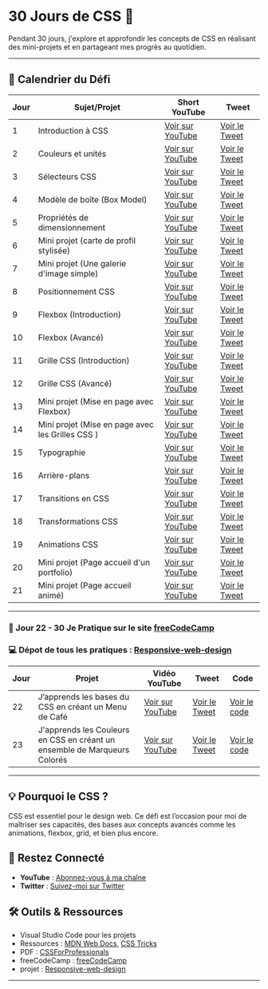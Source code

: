 # 30 Jours de CSS 🚀 
Pendant 30 jours, j'explore et approfondir les concepts de CSS en réalisant des mini-projets et en partageant mes progrès au quotidien.  

---
## 📅 Calendrier du Défi 
| Jour | Sujet/Projet | Short YouTube | Tweet |  
|------|--------------|---------------|-------| 
| 1    | Introduction à CSS | [Voir sur YouTube](https://youtube.com/shorts/2BkzDQHKWs8?si=UNBGpGvyuxBME2xV) | [Voir le Tweet](https://x.com/dereal_ismael/status/1873794803605119133) |  
| 2  | Couleurs et unités |[Voir sur YouTube](https://youtube.com/shorts/XQUeUgT4BYQ?si=TJkfc9PUydwQh6fQ)| [Voir le Tweet](https://x.com/dereal_ismael/status/1874114949557215576)    |   
| 3  | Sélecteurs CSS  |[Voir sur YouTube](https://youtube.com/shorts/3jK6dAFZRro?si=jFbYB5L_aMsqVG4x)| [Voir le Tweet](https://x.com/dereal_ismael/status/1874619890767982975)    |
| 4  | Modèle de boîte (Box Model)  |[Voir sur YouTube](https://youtube.com/shorts/GKXcZ5H_a_Y?si=CiAB4dSFDNzNFbPM)| [Voir le Tweet](https://x.com/dereal_ismael/status/1874850043288805445)    |
| 5  | Propriétés de dimensionnement  |[Voir sur YouTube](https://youtube.com/shorts/BOX6f2xmUD0?si=832f0Srv8dxp2zmN)| [Voir le Tweet](https://x.com/dereal_ismael/status/1875196388293922832)    |
| 6  | Mini projet (carte de profil stylisée)  |[Voir sur YouTube](https://youtube.com/shorts/KWIXmb_1leY?si=zwACWdDI6-Adkz0x)| [Voir le Tweet](https://x.com/dereal_ismael/status/1875732968272207976)    |
| 7  |  Mini projet (Une galerie d'image simple)  |[Voir sur YouTube](https://youtube.com/shorts/xzNz7iGIg-I?si=_s894b8m7pa7FQKi)| [Voir le Tweet](https://x.com/dereal_ismael/status/1876068573019558214)    |
| 8  |  Positionnement CSS  |[Voir sur YouTube](https://youtube.com/shorts/AJMEaMui8VA?si=PQyP5udMVShbpjNv)| [Voir le Tweet](https://x.com/dereal_ismael/status/1876296378978337056)    |
| 9  |  Flexbox (Introduction)  |[Voir sur YouTube](https://youtube.com/shorts/9eUyqpBfRyw?si=FQpkiZ-E-zUyZ-ZX)| [Voir le Tweet](https://x.com/dereal_ismael/status/1876682323908825499)    |
| 10  |  Flexbox (Avancé)  |[Voir sur YouTube](https://youtube.com/shorts/EKIW3BUQpOM?si=lkZWLDa7vF7IuR72)| [Voir le Tweet](https://x.com/dereal_ismael/status/1877031964437262537)    |
| 11  |  Grille CSS (Introduction)  |[Voir sur YouTube](https://youtube.com/shorts/S7jQZ7Qz6SM?si=9jcVd5D2HkTOtHlO)| [Voir le Tweet](https://x.com/dereal_ismael/status/1877394611842290039)    |
| 12  |  Grille CSS (Avancé)  |[Voir sur YouTube](https://youtube.com/shorts/FosT17rgPdg?si=stJNrj4GpuGvXVJA)| [Voir le Tweet](https://x.com/dereal_ismael/status/1877781692242383236)    |
| 13  | Mini projet (Mise en page avec Flexbox) |[Voir sur YouTube](https://youtube.com/shorts/pB7StFYDjWk?si=B90sbLbzt5zfxaBC)| [Voir le Tweet](https://x.com/dereal_ismael/status/1878279213309911122)   |
| 14  | Mini projet (Mise en page avec les Grilles CSS ) |[Voir sur YouTube](https://youtube.com/shorts/MNwtM6NI2mE?si=J2GXTBwJNB3twBZ1)| [Voir le Tweet](https://x.com/dereal_ismael/status/1878645072402768076)   |
| 15  |  Typographie  |[Voir sur YouTube](https://youtube.com/shorts/MJRa9MfRKSc?si=8qTJkEs-ToX9ziyE)| [Voir le Tweet](https://x.com/dereal_ismael/status/1878830567430730024)    |
| 16  |  Arrière-plans  |[Voir sur YouTube](https://youtube.com/shorts/0Myu0ojJ0FA?si=Nsj6iahURD_GvwRS)| [Voir le Tweet](https://x.com/dereal_ismael/status/1879215935598547191)    |
| 17  |  Transitions en CSS  |[Voir sur YouTube](https://youtube.com/shorts/W9tKdOO4SLY?si=Z8q4dsQsViMTDKVh)| [Voir le Tweet](https://x.com/dereal_ismael/status/1879552319790182450)    |
| 18  |  Transformations CSS  |[Voir sur YouTube](https://youtube.com/shorts/3oZTRCtQ9J0?si=CiuNny6O5x6lLtVE)| [Voir le Tweet](https://x.com/dereal_ismael/status/1879917145288790486)    |
| 19  |  Animations CSS  |[Voir sur YouTube](https://youtube.com/shorts/CVUjmhwtmWs?si=q7kTk6_5ANCvpacF)| [Voir le Tweet](https://x.com/dereal_ismael/status/1880304005592805787)    |
| 20  |  Mini projet (Page accueil d'un portfolio)  |[Voir sur YouTube](https://youtube.com/shorts/SywyS73GqF4?si=_w6KHYEJLm48SRdv)| [Voir le Tweet](https://x.com/dereal_ismael/status/1880672506866278720)    |
| 21  |  Mini projet (Page accueil animé)  |[Voir sur YouTube](https://youtube.com/shorts/HpQnAUZ9YPI?si=eMrkh1EBnrfTHp4m)| [Voir le Tweet](https://x.com/dereal_ismael/status/1881146143889133919)    |
---
### 📜 Jour 22 - 30 Je Pratique sur le site [freeCodeCamp](https://www.freecodecamp.org/learn/2022/responsive-web-design/)   
### 💻 Dépot de tous les pratiques :  [Responsive-web-design](https://github.com/Lil-Code30/Responsive-Web-Design)  
| Jour | Projet | Vidéo YouTube | Tweet | Code |
|------|--------------|---------------|-------|-------|
| 22  |  J’apprends les bases du CSS en créant un Menu de Café  |[Voir sur YouTube](https://youtu.be/jgtOo87Tft8?si=GdL3OBONzTZIadKQ)| [Voir le Tweet](https://x.com/dereal_ismael/status/1881385884727333347)    | [Voir le code](https://github.com/Lil-Code30/Responsive-Web-Design/tree/main/J'apprends%20les%20Couleurs%20en%20CSS%20en%20cr%C3%A9ant%20un%20ensemble%20de%20Marqueurs%20Color%C3%A9s) |
| 23  |  J'apprends les Couleurs en CSS en créant un ensemble de Marqueurs Colorés  |[Voir sur YouTube](https://youtu.be/gJT9VX9ghBQ?si=qucsE_mEVk0y4peI)| [Voir le Tweet](https://x.com/dereal_ismael/status/1881734015931281763)    | [Voir le code](https://github.com/Lil-Code30/Responsive-Web-Design/tree/main/J%E2%80%99apprends%20les%20bases%20du%20CSS%20en%20cr%C3%A9ant%20un%20Menu%20de%20Caf%C3%A9) |
---

## 💡 Pourquoi le CSS ?  
CSS est essentiel pour le design web. Ce défi est l’occasion pour moi de maîtriser ses capacités, des bases aux concepts avancés comme les animations, flexbox, grid, et bien plus encore.  

## 📢 Restez Connecté  
- **YouTube** : [Abonnez-vous à ma chaîne](https://www.youtube.com/@licode30)  
- **Twitter** : [Suivez-moi sur Twitter](https://x.com/dereal_ismael)  

## 🛠️ Outils & Ressources    
- Visual Studio Code pour les projets  
- Ressources : [MDN Web Docs](https://developer.mozilla.org/fr/), [CSS Tricks](https://css-tricks.com/)
- PDF : [CSSForProfessionals](https://www.goalkicker.com/CSSBook/CSSNotesForProfessionals.pdf)
- freeCodeCamp : [freeCodeCamp](https://www.freecodecamp.org/learn/2022/responsive-web-design/)
- projet : [Responsive-web-design](https://github.com/Lil-Code30/Responsive-Web-Design) 

---
